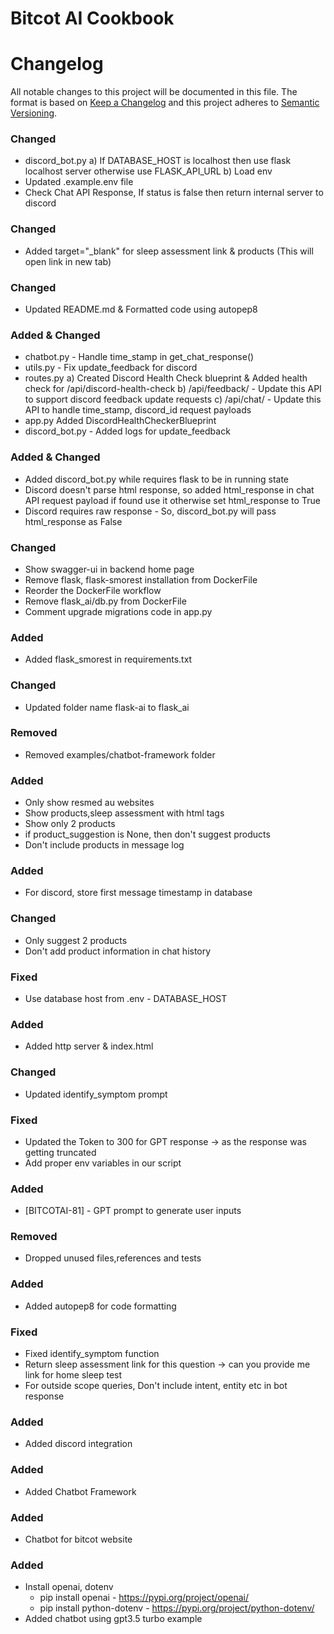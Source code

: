 # Bitcot AI Cookbook
# Changelog

All notable changes to this project will be documented in this file.
The format is based on [Keep a Changelog](http://keepachangelog.com/en/1.0.0/)
and this project adheres to [Semantic Versioning](http://semver.org/spec/v2.0.0.html).

### Changed
- discord_bot.py
  a) If DATABASE_HOST is localhost then use flask localhost server otherwise use FLASK_API_URL
  b) Load env
- Updated .example.env file
- Check Chat API Response, If status is false then return internal server to discord

### Changed
- Added target="_blank" for sleep assessment link & products (This will open link in new tab)

### Changed
- Updated README.md & Formatted code using autopep8

### Added & Changed
- chatbot.py - Handle time_stamp in get_chat_response()
- utils.py - Fix update_feedback for discord
- routes.py
  a) Created Discord Health Check blueprint & Added health check for /api/discord-health-check
  b) /api/feedback/ - Update this API to support discord feedback update requests
  c) /api/chat/ - Update this API to handle time_stamp, discord_id request payloads
- app.py
  Added DiscordHealthCheckerBlueprint
- discord_bot.py - Added logs for update_feedback


### Added & Changed
- Added discord_bot.py while requires flask to be in running state
- Discord doesn't parse html response, so added html_response in chat API request payload if found use it otherwise set html_response to True
- Discord requires raw response - So, discord_bot.py will pass html_response as False


### Changed
- Show swagger-ui in backend home page
- Remove flask, flask-smorest installation from DockerFile
- Reorder the DockerFile workflow
- Remove flask_ai/db.py from DockerFile
- Comment upgrade migrations code in app.py

### Added
- Added flask_smorest in requirements.txt

### Changed
- Updated folder name flask-ai to flask_ai

### Removed
- Removed examples/chatbot-framework folder

### Added
- Only show resmed au websites
- Show products,sleep assessment with html tags
- Show only 2 products
- if product_suggestion is None, then don't suggest products
- Don't include products in message log


### Added
- For discord, store first message timestamp in database

### Changed
- Only suggest 2 products
- Don't add product information in chat history

### Fixed
- Use database host from .env - DATABASE_HOST

### Added
- Added http server & index.html

### Changed
- Updated identify_symptom prompt

### Fixed
- Updated the Token to 300 for GPT response -> as the response was getting truncated
- Add proper env variables in our script

### Added
- [BITCOTAI-81] - GPT prompt to generate user inputs

### Removed
- Dropped unused files,references and tests

### Added
- Added autopep8 for code formatting 

### Fixed
- Fixed identify_symptom function
- Return sleep assessment link for this question -> can you provide me link for home sleep test
- For outside scope queries, Don't include intent, entity etc in bot response

### Added
- Added discord integration

### Added 
- Added Chatbot Framework

### Added 
- Chatbot for bitcot website

### Added 
- Install openai, dotenv 
  * pip install openai - https://pypi.org/project/openai/
  * pip install python-dotenv - https://pypi.org/project/python-dotenv/
- Added chatbot using gpt3.5 turbo example
